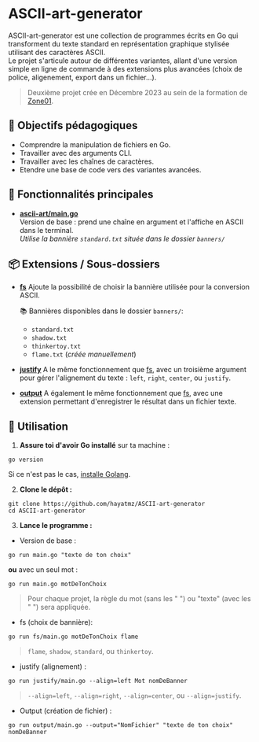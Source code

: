 # ASCII-art-generator
ASCII-art-generator est une collection de programmes écrits en Go qui transforment du texte standard en représentation graphique stylisée utilisant des caractères ASCII.<br>
Le projet s'articule autour de différentes variantes, allant d'une version simple en ligne de commande à des extensions plus avancées (choix de police, aligenement, export dans un fichier...).
>Deuxième projet crée en Décembre 2023 au sein de la formation de [Zone01](https://campus-saint-marc.com/zone-01/).

## 🎯 Objectifs pédagogiques
- Comprendre la manipulation de fichiers en Go.
- Travailler avec des arguments CLI.
- Travailler avec les chaînes de caractères.
- Etendre une base de code vers des variantes avancées.

## 🔧 Fonctionnalités principales

- **[ascii-art/main.go](./ascii-art/main.go)**<br>
Version de base : prend une chaîne en argument et l'affiche en ASCII dans le terminal.<br>
_Utilise la bannière ```standard.txt``` située dans le dossier ```banners/```_<br>

## 📦 Extensions / Sous-dossiers
- **[fs](./ascii-art/fs/main.go)**
Ajoute la possibilité de choisir la bannière utilisée pour la conversion ASCII.

    📚 Bannières disponibles dans le dossier ```banners/```:<br>
    - ```standard.txt```<br>
    - ```shadow.txt```<br>
    - ```thinkertoy.txt```<br>
    - ```flame.txt``` (_créée manuellement_)<br>

- **[justify](./ascii-art/justify/main.go)**
A le même fonctionnement que [fs](./ascii-art/fs/main.go), avec un troisième argument pour gérer l'alignement du texte : ```left```, ```right```, ```center```, ou ```justify```.

- **[output](./ascii-art/output/main.go)**
A également le même fonctionnement que [fs](./ascii-art/fs/main.go), avec une extension permettant d'enregistrer le résultat dans un fichier texte.

## 🚀 Utilisation

1. **Assure toi d'avoir Go installé** sur ta machine :<br>
```
go version
```
Si ce n'est pas le cas, [installe Golang](https://go.dev/doc/install).

2. **Clone le dépôt :**<br>
```
git clone https://github.com/hayatmz/ASCII-art-generator
cd ASCII-art-generator
```

3. **Lance le programme :**

- Version de base :
```
go run main.go "texte de ton choix"
```
**ou** avec un seul mot :<br>
```
go run main.go motDeTonChoix
```
> Pour chaque projet, la règle du mot (sans les "&nbsp;") ou "texte" (avec les "&nbsp;") sera appliquée.

- fs (choix de bannière):<br>
```
go run fs/main.go motDeTonChoix flame
```
> ```flame```, ```shadow```, ```standard```, ou ```thinkertoy```.

- justify (alignement) :<br>
```
go run justify/main.go --align=left Mot nomDeBanner
```
> ```--align=left```, ```--align=right```, ```--align=center```, ou ```--align=justify```.

- Output (création de fichier) :
```
go run output/main.go --output="NomFichier" "texte de ton choix" nomDeBanner
```